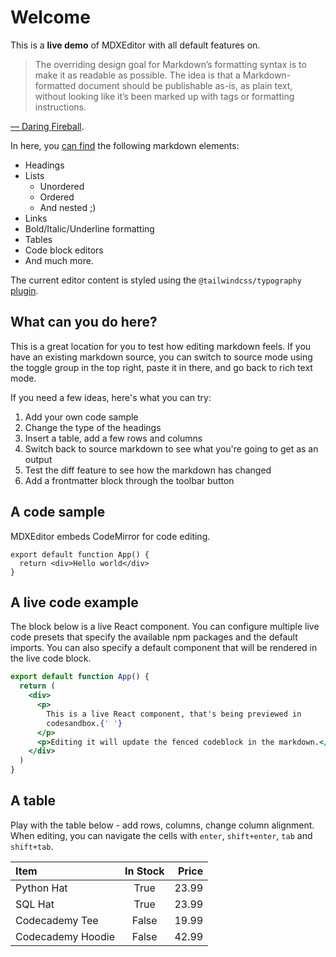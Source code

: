 # Welcome

This is a **live demo** of MDXEditor with all default features on.

> The overriding design goal for Markdown’s formatting syntax is to make it as readable as possible.
> The idea is that a Markdown-formatted document should be publishable as-is, as plain text,
> without looking like it’s been marked up with tags or formatting instructions.

[— Daring Fireball](https://daringfireball.net/projects/markdown/).

In here, you <u>can find</u> the following markdown elements:

- Headings
- Lists
  - Unordered
  - Ordered
  - And nested ;)
- Links
- Bold/Italic/Underline formatting
- Tables
- Code block editors
- And much more.

The current editor content is styled using the `@tailwindcss/typography` [plugin](https://tailwindcss.com/docs/typography-plugin).

## What can you do here?

This is a great location for you to test how editing markdown feels. If you have an existing markdown source, you can switch to source mode using the toggle group in the top right, paste it in there, and go back to rich text mode.

If you need a few ideas, here's what you can try:

1. Add your own code sample
2. Change the type of the headings
3. Insert a table, add a few rows and columns
4. Switch back to source markdown to see what you're going to get as an output
5. Test the diff feature to see how the markdown has changed
6. Add a frontmatter block through the toolbar button

## A code sample

MDXEditor embeds CodeMirror for code editing.

```tsx
export default function App() {
  return <div>Hello world</div>
}
```

## A live code example

The block below is a live React component. You can configure multiple live code presets that specify the available npm packages and the default imports. You can also specify a default component that will be rendered in the live code block.

```jsx
export default function App() {
  return (
    <div>
      <p>
        This is a live React component, that's being previewed in
        codesandbox.{' '}
      </p>
      <p>Editing it will update the fenced codeblock in the markdown.</p>
    </div>
  )
}
```

## A table

Play with the table below - add rows, columns, change column alignment. When editing,
you can navigate the cells with `enter`, `shift+enter`, `tab` and `shift+tab`.

| Item              | In Stock | Price |
| :---------------- | :------: | ----: |
| Python Hat        |   True   | 23.99 |
| SQL Hat           |   True   | 23.99 |
| Codecademy Tee    |  False   | 19.99 |
| Codecademy Hoodie |  False   | 42.99 |
